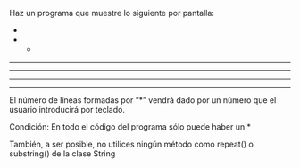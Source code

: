 Haz un programa que muestre lo siguiente por pantalla:

*

* *

* * *

* * * *

* * * * *

* * * * * *

El número de líneas formadas por “*” vendrá dado por un número que el usuario introducirá por teclado.

Condición: En todo el código del programa sólo puede haber un *

También, a ser posible, no utilices ningún método como repeat() o substring() de la clase String